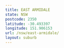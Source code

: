 ```yaml
---
title: EAST ARMIDALE
state: NSW
postcode: 2350
latitude: -30.493397
longitude: 151.906153
url: /nsw/east-armidale/
layout: suburb
---
```

